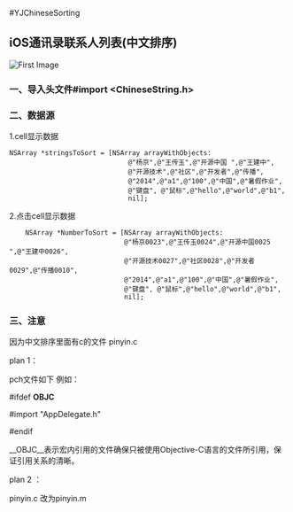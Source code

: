 #YJChineseSorting

## iOS通讯录联系人列表(中文排序)
![First Image](/Users/God/Desktop/YJChineseSorting/sample.gif "First Image")

### 一、导入头文件#import <ChineseString.h>
### 二、数据源
1.cell显示数据
```
NSArray *stringsToSort = [NSArray arrayWithObjects:
                              @"杨京",@"王传玉",@"开源中国 ",@"王建中",
                              @"开源技术",@"社区",@"开发者",@"传播",
                              @"2014",@"a1",@"100",@"中国",@"暑假作业",
                              @"键盘", @"鼠标",@"hello",@"world",@"b1",
                              nil];
```
2.点击cell显示数据
```
    NSArray *NumberToSort = [NSArray arrayWithObjects:
                             @"杨京0023",@"王传玉0024",@"开源中国0025 ",@"王建中0026",
                             @"开源技术0027",@"社区0028",@"开发者0029",@"传播0010",
                             @"2014",@"a1",@"100",@"中国",@"暑假作业",
                             @"键盘", @"鼠标",@"hello",@"world",@"b1",
                             nil];
```
### 三、注意
因为中文排序里面有c的文件 pinyin.c

plan 1：

pch文件如下 例如：

  #ifdef __OBJC__
  
  #import "AppDelegate.h"
  
  #endif

  __OBJC__表示宏内引用的文件确保只被使用Objective-C语言的文件所引用，保证引用关系的清晰。
  
plan 2 ：

pinyin.c 改为pinyin.m
